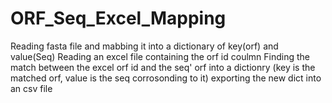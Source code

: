 # ORF_Seq_Excel_Mapping
Reading fasta file and mabbing it into a dictionary of key(orf) and value(Seq)
Reading an excel file containing the orf id coulmn
Finding the match between the excel orf id and the seq' orf into a dictionry (key is the matched orf, value is the seq corrosonding to it)
exporting the new dict into an csv file 
